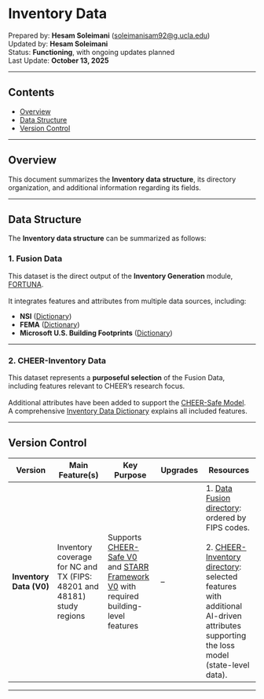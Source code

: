 # Inventory Data

Prepared by: **Hesam Soleimani** ([soleimanisam92@g.ucla.edu](mailto:soleimanisam92@g.ucla.edu))  
Updated by: **Hesam Soleimani**  
Status: **Functioning**, with ongoing updates planned  
Last Update: **October 13, 2025**

---

## Contents
- [Overview](#overview)
- [Data Structure](#data-structure)
- [Version Control](#version-control)

---

## Overview

This document summarizes the **Inventory data structure**, its directory organization, and additional information regarding its fields.

---

## Data Structure

The **Inventory data structure** can be summarized as follows:  

### 1. Fusion Data

This dataset is the direct output of the **Inventory Generation** module, [FORTUNA](https://github.com/CHEER-Hub/Fortuna).<br><br>
It integrates features and attributes from multiple data sources, including:

- **NSI** ([Dictionary](https://docs.google.com/spreadsheets/d/1Z0g9yA_5fAORfJGk5esTt3T2dLyZsIgU/edit?gid=1943153730#gid=1943153730))  
- **FEMA** ([Dictionary](https://docs.google.com/spreadsheets/d/1zFzPMPG8u-Yd-fiS9QfiTtJ-QW3nHI18/edit?gid=1407154341#gid=1407154341))  
- **Microsoft U.S. Building Footprints** ([Dictionary](https://docs.google.com/spreadsheets/d/1NREWWRxikSWwr0uPS4z1WV4kbR-7Tom2/edit?gid=425705631#gid=425705631))

---

### 2. CHEER-Inventory Data

This dataset represents a **purposeful selection** of the Fusion Data, including features relevant to CHEER’s research focus. <br><br>
Additional attributes have been added to support the [CHEER-Safe Model](https://github.com/CHEER-Hub/LossModel).  
A comprehensive [Inventory Data Dictionary](https://docs.google.com/spreadsheets/d/1r9AM08eoTDRibuY9zpnoblz-OcNvFjjgzd8PikwpRYg/edit) explains all included features.

---

## Version Control

| Version | Main Feature(s) | Key Purpose | Upgrades | Resources |
|----------|------------------|--------------|-----------|------------|
| **Inventory Data (V0)** | Inventory coverage for NC and TX (FIPS: 48201 and 48181) study regions | Supports [CHEER-Safe V0](https://github.com/CHEER-Hub/LossModel) and [STARR Framework V0]([https://github.com/CHEER-Hub/LossModel](https://github.com/CHEER-Hub/STARR_DBI)) with required building-level features | – | 1. [Data Fusion directory](https://drive.google.com/drive/folders/1-56QruV-7C5Es4YyoCTIhtcg1VA4aug2): ordered by FIPS codes.<br><br>2. [CHEER-Inventory directory](https://drive.google.com/drive/folders/1-2mgVZZDV-0LBTeJw6-P2e-ORm25rUyD): selected features with additional AI-driven attributes supporting the loss model (state-level data). |

---




